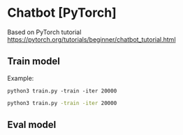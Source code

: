 # Chatbot [PyTorch]

Based on PyTorch tutorial
https://pytorch.org/tutorials/beginner/chatbot_tutorial.html

## Train model
Example:
```
python3 train.py -train -iter 20000
```

```bash
python3 train.py -train -iter 20000
```

## Eval model
